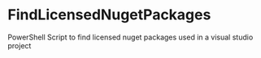 # FindLicensedNugetPackages
PowerShell Script to find licensed nuget packages used in a visual studio project
